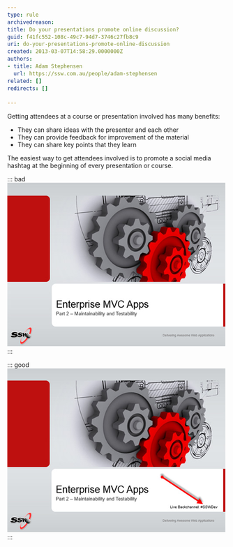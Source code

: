 ```yaml
---
type: rule
archivedreason: 
title: Do your presentations promote online discussion?
guid: f41fc552-108c-49c7-94d7-3746c27fb8c9
uri: do-your-presentations-promote-online-discussion
created: 2013-03-07T14:58:29.0000000Z
authors:
- title: Adam Stephensen
  url: https://ssw.com.au/people/adam-stephensen
related: []
redirects: []

---
```


Getting attendees at a course or presentation involved has many benefits:

* They can share ideas with the presenter and each other
* They can provide feedback for improvement of the material
* They can share key points that they learn


<!--endintro-->

The easiest way to get attendees involved is to promote a social media hashtag at the beginning of every presentation or course.


::: bad  
![Figure: Bad Example – Presentation title slide does not promote attendee involvement](presentation-promote-bad.jpg)  
:::


::: good  
![Figure: Good Example – Promoting a Twitter backchannel promotes online discussion and feedback](presentation-promote-good.jpg)  
:::
